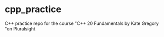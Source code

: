# cpp_practice
C++ practice repo for the course "C++ 20 Fundamentals by Kate Gregory "on Pluralsight
